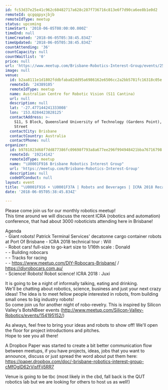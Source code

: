 ```yaml
---
id: fc53d37e25e41c962c60482717a628c287f736716c813e6f7d90ca6ee8b1e0d2
remoteId: qcgqqpyxjbjb
remoteIdType: meetup
status: upcoming
timeStart: '2018-06-05T08:00:00.000Z'
timeEnd: null
timeCreated: '2018-06-05T05:38:45.834Z'
timeUpdated: '2018-06-05T05:38:45.834Z'
countAttending: '36'
countCapacity: null
countWaitlist: '0'
price: null
url: 'https://www.meetup.com/Brisbane-Robotics-Interest-Group/events/250572439/'
image: null
venue:
  id: b2aa8111e1d1802fddbfaba82dd95a6986162e6506cc2a2bb5781fc16318c05e
  remoteId: '24389105'
  remoteIdType: meetup
  name: Australian Centre for Robotic Vision (S11 Cantina)
  url: null
  description: null
  lat: '-27.477144241333008'
  lon: '153.0284423828125'
  contactAddress: >-
    S11, S Block, Queensland University of Technology (Gardens Point), 2 George
    Street
  contactCity: Brisbane
  contactCountry: Australia
  contactPhone: null
organizer:
  id: b9781023d68f7dd877386fc09698f793a8a677ee296f994948421bba76716798
  remoteId: '19214142'
  remoteIdType: meetup
  name: "\U0001F916 Brisbane Robotics Interest Group"
  url: 'https://meetup.com/Brisbane-Robotics-Interest-Group'
  description: null
  codeOfConduct: null
layout: event
title: "\U0001F916 + \U0001F37A | Robots and Beverages | ICRA 2018 Recap"
date: '2018-06-05T05:38:45.834Z'

---
```

<p>Please come join us for our monthly robotics meetup!<br/>This time around we will discuss the recent ICRA (robotics and automation) conference, that had about 3000 roboticists attending here in Brisbane!</p> <p>Agenda<br/>- Giant robots! Patrick Terminal Services' decatonne cargo container robots at Port Of Brisbane - ICRA 2018 technical tour : Will<br/>- Robot cars! full-size to go-kart size to 1/16th scale : Donald<br/>- - Building robocars<br/>- - Tracks for racing<br/>- - <a href="https://www.meetup.com/DIY-Robocars-Brisbane/" class="linkified">https://www.meetup.com/DIY-Robocars-Brisbane/</a> / <a href="https://diyrobocars.com.au/" class="linkified">https://diyrobocars.com.au/</a><br/>- Science! Robots! Robot science! ICRA 2018 : Juxi</p> <p>It is going to be a night of informally talking, eating and drinking.<br/>We'll be chatting about robotics, science, business and just your next crazy ideas! The idea is to meet fellow people interested in robots, from building small ones to big industry robots!<br/>So come join us for another night of robo-revelry. This is inspired by Silicon Valley's BotsNBeer events (<a href="http://www.meetup.com/Silicon-Valley-Robotics/events/154195152/" class="linkified">http://www.meetup.com/Silicon-Valley-Robotics/events/154195152/</a>)</p> <p>As always, feel free to bring your ideas and robots to show off! We'll open the floor for project introductions and pitches.<br/>Hope to see you all there!</p> <p>A Dropbox Paper was started to create a bit better communication flow between meetups, if you have projects, ideas, jobs that you want to announce, discuss or just spread the word about put them here: <a href="https://paper.dropbox.com/doc/-brisbane-robotics-interest-group-cMfOglD62rVisfFij5RR7" class="linkified">https://paper.dropbox.com/doc/-brisbane-robotics-interest-group-cMfOglD62rVisfFij5RR7</a></p> <p>Venue is going to be tbc (most likely in the cbd, fall back is the QUT robotics lab but we are looking for others to host us as well!)</p>
